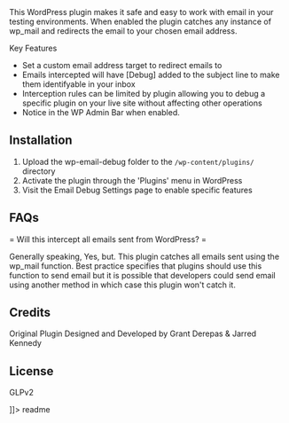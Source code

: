<snippet>
  <content><![CDATA[
# ${1:WP EMail Debug}

This WordPress plugin makes it safe and easy to work with email in your testing environments. When enabled the plugin catches any instance of wp_mail and redirects the email to your chosen email address.

Key Features

*   Set a custom email address target to redirect emails to
*   Emails intercepted will have [Debug] added to the subject line to make them identifyable in your inbox
*   Interception rules can be limited by plugin allowing you to debug a specific plugin on your live site without affecting other operations
*   Notice in the WP Admin Bar when enabled.

## Installation

1. Upload the wp-email-debug folder to the `/wp-content/plugins/` directory
2. Activate the plugin through the 'Plugins' menu in WordPress
3. Visit the Email Debug Settings page to enable specific features

## FAQs

= Will this intercept all emails sent from WordPress? =

Generally speaking, Yes, but. This plugin catches all emails sent using the wp_mail function. Best practice specifies that plugins should use this function to send email but it is possible that developers could send email using another method in which case this plugin won't catch it.

## Credits

Original Plugin Designed and Developed by Grant Derepas & Jarred Kennedy

## License

GLPv2

]]></content>
  <tabTrigger>readme</tabTrigger>
</snippet>
